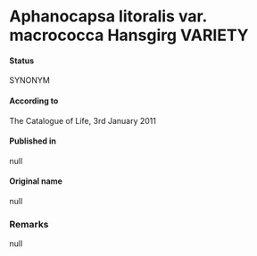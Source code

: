 # Aphanocapsa litoralis var. macrococca Hansgirg VARIETY

#### Status
SYNONYM

#### According to
The Catalogue of Life, 3rd January 2011

#### Published in
null

#### Original name
null

### Remarks
null